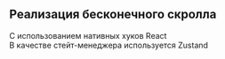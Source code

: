 ﻿## Реализация бесконечного скролла

С использованием нативных хуков React\
В качестве стейт-менеджера используется Zustand
